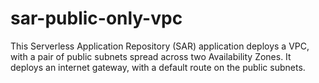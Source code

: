 # sar-public-only-vpc

This Serverless Application Repository (SAR) application deploys a VPC, with a pair of public subnets spread across two Availability Zones. It deploys an internet gateway, with a default route on the public subnets.

